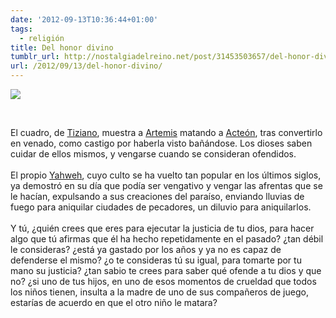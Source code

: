 ```yaml
---
date: '2012-09-13T10:36:44+01:00'
tags:
  - religión
title: Del honor divino
tumblr_url: http://nostalgiadelreino.net/post/31453503657/del-honor-divino
url: /2012/09/13/del-honor-divino/
---
```


<p><strong><span><img src="http://66.media.tumblr.com/tumblr_maa54xWDEY1r8a7sj.jpg"/></span></strong></p>
<p><strong><span><br/></span></strong></p>
<p><span>El cuadro, de <a href="http://es.wikipedia.org/wiki/Tiziano" title="Tiziano">Tiziano</a>, muestra a <a href="http://es.wikipedia.org/wiki/Artemisa" title="Artemis">Artemis</a> matando a <a href="http://es.wikipedia.org/wiki/Acte%C3%B3n" title="Acteón">Acteón</a>, tras convertirlo en venado, como castigo por haberla visto bañándose. Los dioses saben cuidar de ellos mismos, y vengarse cuando se consideran ofendidos.</span><br/><br/><span>El propio <a href="http://es.wikipedia.org/wiki/Yahv%C3%A9" title="Yahweh">Yahweh</a>, cuyo culto se ha vuelto tan popular en los últimos siglos, ya demostró en su día que podía ser vengativo y vengar las afrentas que se le hacían, expulsando a sus creaciones del paraíso, enviando lluvias de fuego para aniquilar ciudades de pecadores, un diluvio para aniquilarlos.</span><br/><br/><span>Y tú, ¿quién crees que eres para ejecutar la justicia de tu dios, para hacer algo que tú afirmas que él ha hecho repetidamente en el pasado? ¿tan débil le consideras? ¿está ya gastado por los años y ya no es capaz de defenderse el mismo? ¿o te consideras tú su igual, para tomarte por tu mano su justicia? ¿tan sabio te crees para saber qué ofende a tu dios y que no? ¿si uno de tus hijos, en uno de esos momentos de crueldad que todos los niños tienen, insulta a la madre de uno de sus compañeros de juego, estarías de acuerdo en que el otro niño le matara?</span></p>
